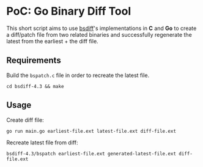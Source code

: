 # PoC: Go Binary Diff Tool

This short script aims to use [bsdiff](http://www.daemonology.net/bsdiff/)'s
implementations in **C** and **Go** to create a diff/patch file from two related
binaries and successfully regenerate the latest from the earliest + the diff file.

## Requirements

Build the `bspatch.c` file in order to recreate the latest file.

    cd bsdiff-4.3 && make

## Usage

Create diff file:

    go run main.go earliest-file.ext latest-file.ext diff-file.ext

Recreate latest file from diff:

    bsdiff-4.3/bspatch earliest-file.ext generated-latest-file.ext diff-file.ext
